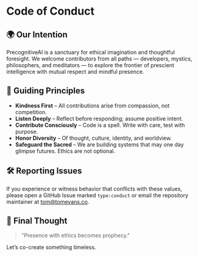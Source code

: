 # Code of Conduct

## 🌍 Our Intention

PrecognitiveAI is a sanctuary for ethical imagination and thoughtful foresight. We welcome contributors from all paths — developers, mystics, philosophers, and meditators — to explore the frontier of prescient intelligence with mutual respect and mindful presence.

## 🧘 Guiding Principles

- **Kindness First** – All contributions arise from compassion, not competition.
- **Listen Deeply** – Reflect before responding; assume positive intent.
- **Contribute Consciously** – Code is a spell. Write with care, test with purpose.
- **Honor Diversity** – Of thought, culture, identity, and worldview.
- **Safeguard the Sacred** – We are building systems that may one day glimpse futures. Ethics are not optional.

## 🛠 Reporting Issues

If you experience or witness behavior that conflicts with these values, please open a GitHub Issue marked `type:conduct` or email the repository maintainer at [tom@tomevans.co](mailto:tom@tomevans.co).

## 🙏 Final Thought

> "Presence with ethics becomes prophecy."

Let’s co-create something timeless.
